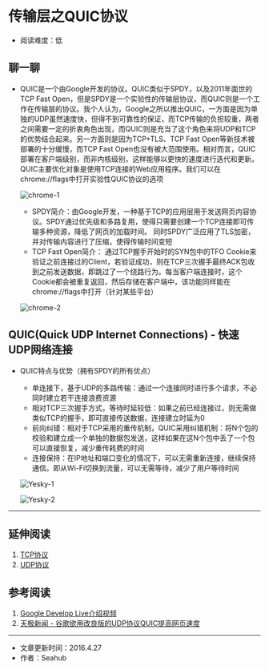 # 传输层之QUIC协议
* 阅读难度：低

## 聊一聊
* QUIC是一个由Google开发的协议。QUIC类似于SPDY，以及2011年面世的TCP Fast Open，但是SPDY是一个实验性的传输层协议，而QUIC则是一个工作在传输层的协议。我个人认为，Google之所以推出QUIC，一方面是因为单独的UDP虽然速度快，但得不到可靠性的保证，而TCP传输的负担较重，两者之间需要一定的折衷角色出现，而QUIC则是充当了这个角色来将UDP和TCP的优势结合起来。另一方面则是因为TCP+TLS、TCP Fast Open等新技术被部署的十分缓慢，而TCP Fast Open也没有被大范围使用。相对而言，QUIC部署在客户端级别，而非内核级别，这样能够以更快的速度进行迭代和更新。QUIC主要优化对象是使用TCP连接的Web应用程序。我们可以在chrome://flags中打开实验性QUIC协议的选项
	
	![chrome-1](https://github.com/SeaHub/BlogOfComputerNetwork/blob/master/res/chrome-1.png?raw=true)
	* SPDY简介：由Google开发，一种基于TCP的应用层用于发送网页内容协议。SPDY通过优先级和多路复用，使得只需要创建一个TCP连接即可传输多种资源，降低了网页的加载时间。 同时SPDY广泛应用了TLS加密，并对传输内容进行了压缩，使得传输时间变短
	* TCP Fast Open简介： 通过TCP握手开始时的SYN包中的TFO Cookie来验证之前连接过的Client，若验证成功，则在TCP三次握手最终ACK包收到之前发送数据，即跳过了一个绕路行为。每当客户端连接时，这个Cookie都会被重复返回，然后存储在客户端中，该功能同样能在chrome://flags中打开（针对某些平台）
	
	![chrome-2](https://github.com/SeaHub/BlogOfComputerNetwork/blob/master/res/chrome-2.png?raw=true)
## QUIC(Quick UDP Internet Connections) - 快速UDP网络连接	 
* QUIC特点与优势（拥有SPDY的所有优点）
	* 单连接下，基于UDP的多路传输：通过一个连接同时进行多个请求，不必同时建立若干连接浪费资源
	* 相对TCP三次握手方式，等待时延较低：如果之前已经连接过，则无需做类似TCP的握手，即可直接传送数据，连接建立时延为0
	* 前向纠错：相对于TCP采用的重传机制，QUIC采用纠错机制：将N个包的校验和建立成一个单独的数据包发送，这样如果在这N个包中丢了一个包可以直接恢复，减少重传耗费的时间
	* 连接保持：在IP地址和端口变化的情况下，可以无需重新连接，继续保持通信。即从Wi-Fi切换到流量，可以无需等待，减少了用户等待时间
	
	![Yesky-1](https://github.com/SeaHub/BlogOfComputerNetwork/blob/master/res/Yesky-1.png?raw=true)
	
	![Yesky-2](https://github.com/SeaHub/BlogOfComputerNetwork/blob/master/res/Yesky-2.png?raw=true)
	
---
## 延伸阅读
1. [TCP协议](https://github.com/SeaHub/BlogOfComputerNetwork/blob/master/link/0004.md)
2. [UDP协议](https://github.com/SeaHub/BlogOfComputerNetwork/blob/master/link/0006.md)

## 参考阅读
1. [Google Develop Live介绍视频](https://www.youtube.com/watch?v=hQZ-0mXFmk8)
2. [天极新闻 - 谷歌欲用改良版的UDP协议QUIC提高网页速度](http://news.yesky.com/220/59050220.shtml)

---

* 文章更新时间：2016.4.27
* 作者：Seahub
